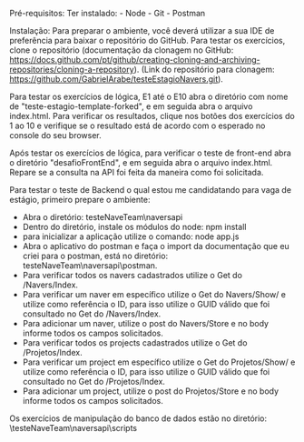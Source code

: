 Pré-requisitos: 
Ter instalado:
	- Node
	- Git
	- Postman

Instalação:
Para preparar o ambiente, você deverá utilizar a sua IDE de preferência para baixar o repositório do GitHub.
Para testar os exercícios, clone o repositório (documentação da clonagem no GitHub: https://docs.github.com/pt/github/creating-cloning-and-archiving-repositories/cloning-a-repository).
(Link do repositório para clonagem: https://github.com/GabrielArabe/testeEstagioNavers.git).

Para testar os exercícios de lógica, E1 até o E10 abra o diretório com nome de "teste-estagio-template-forked", e em seguida abra o arquivo index.html. Para verificar os resultados, clique nos botões dos exercícios do 1 ao 10 e verifique se o resultado está de acordo com o esperado no console do seu browser.

Após testar os exercícios de lógica, para verificar o teste de front-end abra o diretório "desafioFrontEnd", e em seguida abra o arquivo index.html. Repare se a consulta na API foi feita da maneira como foi solicitada.


Para testar o teste de Backend o qual estou me candidatando para vaga de estágio, primeiro prepare o ambiente:
- Abra o diretório: testeNaveTeam\naversapi
- Dentro do diretório, instale os módulos do node: npm install
- para inicializar a aplicação utilize o comando: node app.js
- Abra o aplicativo do postman e faça o import da documentação que eu criei para o postman, está no diretório: testeNaveTeam\naversapi\postman.
- Para verificar todos os navers cadastrados utilize o Get do /Navers/Index.
- Para verificar um naver em específico utilize o Get do Navers/Show/ e utilize como referência o ID, para isso utilize o GUID válido que foi consultado no Get do /Navers/Index.
- Para adicionar um naver, utilize o post do Navers/Store e no body informe todos os campos solicitados.
- Para verificar todos os projects cadastrados utilize o Get do /Projetos/Index.
- Para verificar um project em específico utilize o Get do Projetos/Show/ e utilize como referência o ID, para isso utilize o GUID válido que foi consultado no Get do /Projetos/Index.
- Para adicionar um project, utilize o post do Projetos/Store e no body informe todos os campos solicitados.

Os exercícios de manipulação do banco de dados estão no diretório: \testeNaveTeam\naversapi\scripts
